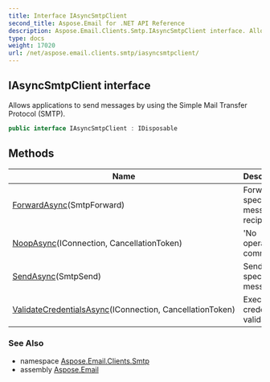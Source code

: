 ```yaml
---
title: Interface IAsyncSmtpClient
second_title: Aspose.Email for .NET API Reference
description: Aspose.Email.Clients.Smtp.IAsyncSmtpClient interface. Allows applications to send messages by using the Simple Mail Transfer Protocol SMTP
type: docs
weight: 17020
url: /net/aspose.email.clients.smtp/iasyncsmtpclient/
---
```

## IAsyncSmtpClient interface

Allows applications to send messages by using the Simple Mail Transfer Protocol (SMTP).

```csharp
public interface IAsyncSmtpClient : IDisposable
```

## Methods

| Name | Description |
| --- | --- |
| [ForwardAsync](../../aspose.email.clients.smtp/iasyncsmtpclient/forwardasync/)(SmtpForward) | Forwards specified message to recipient. |
| [NoopAsync](../../aspose.email.clients.smtp/iasyncsmtpclient/noopasync/)(IConnection, CancellationToken) | 'No operation' command |
| [SendAsync](../../aspose.email.clients.smtp/iasyncsmtpclient/sendasync/)(SmtpSend) | Send the specified messages. |
| [ValidateCredentialsAsync](../../aspose.email.clients.smtp/iasyncsmtpclient/validatecredentialsasync/)(IConnection, CancellationToken) | Executes credentials validation |

### See Also

* namespace [Aspose.Email.Clients.Smtp](../../aspose.email.clients.smtp/)
* assembly [Aspose.Email](../../)


